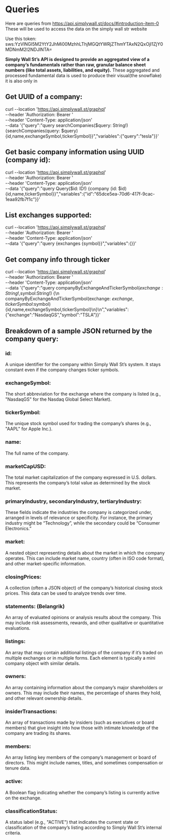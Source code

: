 # Queries

Here are queries from https://api.simplywall.st/docs/#introduction-item-0
These will be used to access the data on the simply wall str website

Use this token:
sws:YzVlNGI5M2YtY2JhMi00MzhhLThjMGQtYWRjZThmYTAxN2QxOjI1ZjY0MDNmM2I2NDJlNTA=

**Simply Wall St’s API is designed to provide an aggregated view of a company’s fundamentals rather than raw, granular balance sheet numbers (like total assets, liabilities, and equity).**
These aggregated and processed fundamental data is used to produce their visual(the snowflake) it is also only in 

## Get UUID of a company:

curl --location 'https://api.simplywall.st/graphql' \
--header 'Authorization: Bearer <pro-api-token>' \
--header 'Content-Type: application/json' \
--data '{"query":"query searchCompanies($query: String!) {searchCompanies(query: $query) {id,name,exchangeSymbol,tickerSymbol}}","variables":{"query":"tesla"}}'

## Get basic company information using UUID (company id):

curl --location 'https://api.simplywall.st/graphql' \
--header 'Authorization: Bearer <pro-api-token>' \
--header 'Content-Type: application/json' \
--data '{"query":"query Query($id: ID!) {company (id: $id) {id,name,tickerSymbol}}","variables":{"id":"65dce5ea-70d6-417f-9cac-1eaa92fb7f1c"}}'

## List exchanges supported:

curl --location 'https://api.simplywall.st/graphql' \
--header 'Authorization: Bearer <pro-api-token>' \
--header 'Content-Type: application/json' \
--data '{"query":"query {exchanges {symbol}}","variables":{}}'

## Get company info through ticker

curl --location 'https://api.simplywall.st/graphql' \
--header 'Authorization: Bearer <pro-api-token>' \
--header 'Content-Type: application/json' \
--data '{"query":"query companyByExchangeAndTickerSymbol($exchange: String!,$symbol:String!) {\n  companyByExchangeAndTickerSymbol(exchange: $exchange,tickerSymbol:$symbol) {id,name,exchangeSymbol,tickerSymbol}\n}\n","variables":{"exchange":"NasdaqGS","symbol":"TSLA"}}'

## Breakdown of a sample JSON returned by the company query:
### id:
A unique identifier for the company within Simply Wall St’s system. It stays constant even if the company changes ticker symbols.

### exchangeSymbol:
The short abbreviation for the exchange where the company is listed (e.g., "NasdaqGS" for the Nasdaq Global Select Market).

### tickerSymbol:
The unique stock symbol used for trading the company’s shares (e.g., "AAPL" for Apple Inc.).

### name:
The full name of the company.

### marketCapUSD:
The total market capitalization of the company expressed in U.S. dollars. This represents the company’s total value as determined by the stock market.

### primaryIndustry, secondaryIndustry, tertiaryIndustry:
These fields indicate the industries the company is categorized under, arranged in levels of relevance or specificity. For instance, the primary industry might be “Technology”, while the secondary could be “Consumer Electronics.”

### market:
A nested object representing details about the market in which the company operates. This can include market name, country (often in ISO code format), and other market-specific information.

### closingPrices:
A collection (often a JSON object) of the company’s historical closing stock prices. This data can be used to analyze trends over time.

### statements: (Belangrik)
An array of evaluated opinions or analysis results about the company. This may include risk assessments, rewards, and other qualitative or quantitative evaluations.

### listings:
An array that may contain additional listings of the company if it’s traded on multiple exchanges or in multiple forms. Each element is typically a mini company object with similar details.

### owners:
An array containing information about the company’s major shareholders or owners. This may include their names, the percentage of shares they hold, and other relevant ownership details.

### insiderTransactions:
An array of transactions made by insiders (such as executives or board members) that give insight into how those with intimate knowledge of the company are trading its shares.

### members:
An array listing key members of the company’s management or board of directors. This might include names, titles, and sometimes compensation or tenure data.

### active:
A Boolean flag indicating whether the company’s listing is currently active on the exchange.

### classificationStatus:
A status label (e.g., "ACTIVE") that indicates the current state or classification of the company’s listing according to Simply Wall St’s internal criteria.